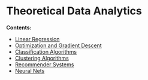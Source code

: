 # Theoretical Data Analytics

**Contents:**

- [Linear Regression]()
- [Optimization and Gradient Descent]()
- [Classification Algorithms]()
- [Clustering Algorithms]()
- [Recommender Systems]()
- [Neural Nets]()

